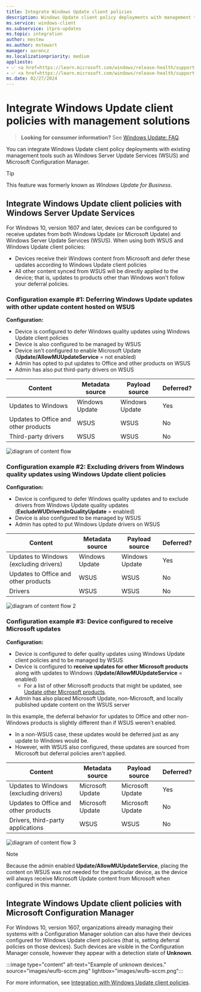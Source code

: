 ```yaml
---
title: Integrate Windows Update client policies
description: Windows Update client policy deployments with management tools such as Windows Server Update Services (WSUS) and Microsoft Configuration Manager.
ms.service: windows-client
ms.subservice: itpro-updates
ms.topic: integration
author: mestew
ms.author: mstewart
manager: aaroncz
ms.localizationpriority: medium
appliesto:
- ✅ <a href=https://learn.microsoft.com/windows/release-health/supported-versions-windows-client target=_blank>Windows 11</a>
- ✅ <a href=https://learn.microsoft.com/windows/release-health/supported-versions-windows-client target=_blank>Windows 10</a>
ms.date: 02/27/2024
---
```


# Integrate Windows Update client policies with management solutions

> **Looking for consumer information?** See [Windows Update: FAQ](https://support.microsoft.com/windows/windows-update-faq-8a903416-6f45-0718-f5c7-375e92dddeb2).

You can integrate Windows Update client policy deployments with existing management tools such as Windows Server Update Services (WSUS) and Microsoft Configuration Manager.

> [!TIP]
> This feature was formerly known as _Windows Update for Business_.

## Integrate Windows Update client policies with Windows Server Update Services
<a name="integrate-windows-update-for-business-with-windows-server-update-services"></a>


For Windows 10, version 1607 and later, devices can be configured to receive updates from both Windows Update (or Microsoft Update) and Windows Server Update Services (WSUS). When using both WSUS and Windows Update client policies:

- Devices receive their Windows content from Microsoft and defer these updates according to Windows Update client policies
- All other content synced from WSUS will be directly applied to the device; that is, updates to products other than Windows won't follow your deferral policies.

### Configuration example \#1: Deferring Windows Update updates with other update content hosted on WSUS

**Configuration:**

- Device is configured to defer Windows quality updates using Windows Update client policies
- Device is also configured to be managed by WSUS
- Device isn't configured to enable Microsoft Update (**Update/AllowMUUpdateService** = not enabled)
- Admin has opted to put updates to Office and other products on WSUS
- Admin has also put third-party drivers on WSUS

|Content|Metadata source|Payload source|Deferred?|
|--- |--- |--- |--- |
|Updates to Windows|Windows Update|Windows Update|Yes|
|Updates to Office and other products|WSUS|WSUS|No|
|Third-party drivers|WSUS|WSUS|No|

![diagram of content flow](images/wufb-config1a.png)

### Configuration example \#2: Excluding drivers from Windows quality updates using Windows Update client policies
<a name="configuration-example-2-excluding-drivers-from-windows-quality-updates-using-windows-update-for-business"></a>

**Configuration:**

- Device is configured to defer Windows quality updates and to exclude drivers from Windows Update quality updates (**ExcludeWUDriversInQualityUpdate** = enabled)
- Device is also configured to be managed by WSUS
- Admin has opted to put Windows Update drivers on WSUS

|Content|Metadata source|Payload source|Deferred?|
|--- |--- |--- |--- |
|Updates to Windows (excluding drivers)|Windows Update|Windows Update|Yes|
|Updates to Office and other products|WSUS|WSUS|No|
|Drivers|WSUS|WSUS|No|

![diagram of content flow 2](images/wufb-config2.png)

### Configuration example \#3: Device configured to receive Microsoft updates

**Configuration:**

- Device is configured to defer quality updates using Windows Update client policies and to be managed by WSUS
- Device is configured to **receive updates for other Microsoft products** along with updates to Windows (**Update/AllowMUUpdateService** = enabled)
   - For a list of other Microsoft products that might be updated, see [Update other Microsoft products](update-other-microsoft-products.md).
- Admin has also placed Microsoft Update, non-Microsoft, and locally published update content on the WSUS server

In this example, the deferral behavior for updates to Office and other non-Windows products is slightly different than if WSUS weren't enabled.
- In a non-WSUS case, these updates would be deferred just as any update to Windows would be.
- However, with WSUS also configured, these updates are sourced from Microsoft but deferral policies aren't applied.

|Content|Metadata source|Payload source|Deferred?|
|--- |--- |--- |--- |
|Updates to Windows (excluding drivers)|Microsoft Update|Microsoft Update|Yes|
|Updates to Office and other products|Microsoft Update|Microsoft Update|No|
|Drivers, third-party applications|WSUS|WSUS|No|

![diagram of content flow 3](images/wufb-config3a.png)

>[!NOTE]
> Because the admin enabled **Update/AllowMUUpdateService**, placing the content on WSUS was not needed for the particular device, as the device will always receive Microsoft Update content from Microsoft when configured in this manner.

## Integrate Windows Update client policies with Microsoft Configuration Manager
<a name="integrate-windows-update-for-business-with-microsoft-configuration-manager"></a>

For Windows 10, version 1607, organizations already managing their systems with a Configuration Manager solution can also have their devices configured for Windows Update client policies (that is, setting deferral policies on those devices). Such devices are visible in the Configuration Manager console, however they appear with a detection state of **Unknown**.

:::image type="content" alt-text="Example of unknown devices." source="images/wufb-sccm.png" lightbox="images/wufb-sccm.png":::

For more information, see [Integration with Windows Update client policies](/mem/configmgr/sum/deploy-use/integrate-windows-update-for-business-windows-10).
